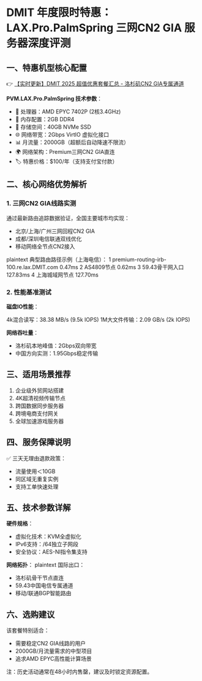 # DMIT 年度限时特惠：LAX.Pro.PalmSpring 三网CN2 GIA 服务器深度评测

## 一、特惠机型核心配置
👉 [【实时更新】DMIT 2025 超值优惠套餐汇总 - 洛杉矶CN2 GIA专属通道](https://bit.ly/dmit_coupon)

**PVM.LAX.Pro.PalmSpring 技术参数**：
- 🚀 处理器：AMD EPYC 7402P (2核3.4GHz)
- 💾 内存配置：2GB DDR4
- 🔋 存储空间：40GB NVMe SSD
- 🌐 网络带宽：2Gbps VirtIO 虚拟化接口
- 📊 月流量：2000GB（超额后自动降速不限流）
- 🌍 网络架构：Premium三网CN2 GIA直连
- 🏷️ 特惠价格：$100/年（支持支付宝付款）

## 二、核心网络优势解析
### 1. 三网CN2 GIA线路实测
通过最新路由追踪数据验证，全国主要城市均实现：
- 北京/上海/广州三网回程CN2 GIA
- 成都/深圳电信联通双线优化
- 移动网络全节点CN2接入

plaintext
典型路由路径示例（上海电信）：
1 premium-routing-irb-100.re.lax.DMIT.com 0.47ms 
2 AS4809节点 0.62ms
3 59.43骨干网入口 127.83ms
4 上海城域网节点 127.70ms

### 2. 性能基准测试
**磁盘IO性能**：

4k混合读写：38.38 MB/s (9.5k IOPS)
1M大文件传输：2.09 GB/s (2k IOPS)

**网络吞吐量**：
- 洛杉矶本地峰值：2Gbps双向带宽
- 中国方向实测：1.95Gbps稳定传输

## 三、适用场景推荐
1. 企业级外贸网站搭建
2. 4K超清视频传输节点
3. 跨国数据同步服务器
4. 跨境电商支付网关
5. 全球加速游戏服务器

## 四、服务保障说明
✅ 三天无理由退款政策：
- 流量使用＜10GB
- 同区域无重复实例
- 支持工单快速处理

## 五、技术参数详解
**硬件规格**：
- 虚拟化技术：KVM全虚拟化
- IPv6支持：/64独立子网段
- 安全协议：AES-NI指令集支持

**网络拓扑**：
plaintext
国际出口：
- 洛杉矶骨干节点直连
- 59.43中国电信专属通道
- 移动/联通BGP智能路由

## 六、选购建议
该套餐特别适合：
- 需要稳定CN2 GIA线路的用户
- 2000GB/月流量需求的中型项目
- 追求AMD EPYC高性能计算场景

注：历史活动通常在48小时内售罄，建议及时锁定资源配置。